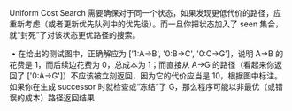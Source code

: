 Uniform Cost Search 需要确保对于同一个状态，如果发现更低代价的路径，应重新考虑（或者更新优先队列中的优先级）。而一旦你把状态加入了 seen 集合，就“封死”了对该状态更优路径的搜索。

​	•	在给出的测试图中，正确解应为 ['1:A->B', '0:B->C', '0:C->G']，说明 A→B 的花费是 1，而后续边花费为 0，总成本为 1；而直接从 A→G 的路径（看起来你返回了 ['0:A->G']）不应该被立刻返回，因为它的代价应当是 10，根据图中标注。如果你在生成 successor 时就检查或“冻结”了 G，那么程序可能以非最优（或错误的成本）路径返回结果